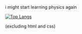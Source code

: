 i might start learning physics again
<!---
jeodn/jeodn is a ✨ special ✨ repository because its `README.md` (this file) appears on your GitHub profile.
You can click the Preview link to take a look at your changes.
--->
[![Top Langs](https://github-readme-stats.vercel.app/api/top-langs/?username=jeodn&size_weight=0.5&count_weight=0.5&hide=css,html&layout=compact)](https://github.com/anuraghazra/github-readme-stats)

(excluding html and css)
